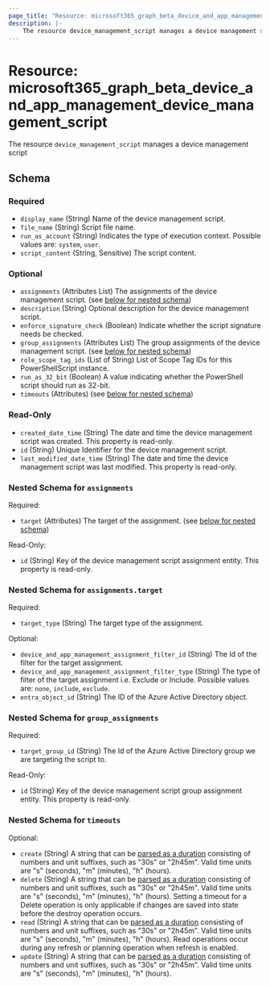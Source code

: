 ```yaml
---
page_title: "Resource: microsoft365_graph_beta_device_and_app_management_device_management_script"
description: |-
    The resource device_management_script manages a device management script
---
```


# Resource: microsoft365_graph_beta_device_and_app_management_device_management_script

The resource `device_management_script` manages a device management script



<!-- schema generated by tfplugindocs -->
## Schema

### Required

- `display_name` (String) Name of the device management script.
- `file_name` (String) Script file name.
- `run_as_account` (String) Indicates the type of execution context. Possible values are: `system`, `user`.
- `script_content` (String, Sensitive) The script content.

### Optional

- `assignments` (Attributes List) The assignments of the device management script. (see [below for nested schema](#nestedatt--assignments))
- `description` (String) Optional description for the device management script.
- `enforce_signature_check` (Boolean) Indicate whether the script signature needs be checked.
- `group_assignments` (Attributes List) The group assignments of the device management script. (see [below for nested schema](#nestedatt--group_assignments))
- `role_scope_tag_ids` (List of String) List of Scope Tag IDs for this PowerShellScript instance.
- `run_as_32_bit` (Boolean) A value indicating whether the PowerShell script should run as 32-bit.
- `timeouts` (Attributes) (see [below for nested schema](#nestedatt--timeouts))

### Read-Only

- `created_date_time` (String) The date and time the device management script was created. This property is read-only.
- `id` (String) Unique Identifier for the device management script.
- `last_modified_date_time` (String) The date and time the device management script was last modified. This property is read-only.

<a id="nestedatt--assignments"></a>
### Nested Schema for `assignments`

Required:

- `target` (Attributes) The target of the assignment. (see [below for nested schema](#nestedatt--assignments--target))

Read-Only:

- `id` (String) Key of the device management script assignment entity. This property is read-only.

<a id="nestedatt--assignments--target"></a>
### Nested Schema for `assignments.target`

Required:

- `target_type` (String) The target type of the assignment.

Optional:

- `device_and_app_management_assignment_filter_id` (String) The Id of the filter for the target assignment.
- `device_and_app_management_assignment_filter_type` (String) The type of filter of the target assignment i.e. Exclude or Include. Possible values are: `none`, `include`, `exclude`.
- `entra_object_id` (String) The ID of the Azure Active Directory object.



<a id="nestedatt--group_assignments"></a>
### Nested Schema for `group_assignments`

Required:

- `target_group_id` (String) The Id of the Azure Active Directory group we are targeting the script to.

Read-Only:

- `id` (String) Key of the device management script group assignment entity. This property is read-only.


<a id="nestedatt--timeouts"></a>
### Nested Schema for `timeouts`

Optional:

- `create` (String) A string that can be [parsed as a duration](https://pkg.go.dev/time#ParseDuration) consisting of numbers and unit suffixes, such as "30s" or "2h45m". Valid time units are "s" (seconds), "m" (minutes), "h" (hours).
- `delete` (String) A string that can be [parsed as a duration](https://pkg.go.dev/time#ParseDuration) consisting of numbers and unit suffixes, such as "30s" or "2h45m". Valid time units are "s" (seconds), "m" (minutes), "h" (hours). Setting a timeout for a Delete operation is only applicable if changes are saved into state before the destroy operation occurs.
- `read` (String) A string that can be [parsed as a duration](https://pkg.go.dev/time#ParseDuration) consisting of numbers and unit suffixes, such as "30s" or "2h45m". Valid time units are "s" (seconds), "m" (minutes), "h" (hours). Read operations occur during any refresh or planning operation when refresh is enabled.
- `update` (String) A string that can be [parsed as a duration](https://pkg.go.dev/time#ParseDuration) consisting of numbers and unit suffixes, such as "30s" or "2h45m". Valid time units are "s" (seconds), "m" (minutes), "h" (hours).



